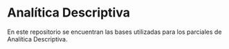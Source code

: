 # Analítica Descriptiva

En este repositorio se encuentran las bases utilizadas para los parciales de Analítica Descriptiva.
